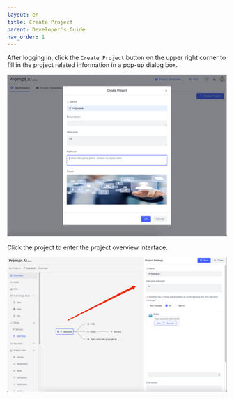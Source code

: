 ```yaml
---
layout: en
title: Create Project
parent: Developer's Guide
nav_order: 1
---
```

After logging in, click the `Create Project` button on the upper right corner to fill in the project related information in a pop-up dialog box.

![create-project-01.png](/assets/images/tutorial/project/create-project-01.png)

Click the project to enter the project overview interface.

![create-project-02.png](/assets/images/tutorial/project/create-project-02.png)
